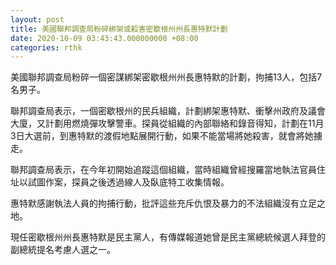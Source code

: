 ```yaml
---
layout: post
title: 美國聯邦調查局粉碎綁架或殺害密歇根州州長惠特默計劃
date: 2020-10-09 03:43:43.000000000 +08:00
categories: rthk
---
```


美國聯邦調查局粉碎一個密謀綁架密歇根州州長惠特默的計劃，拘捕13人，包括7名男子。

聯邦調查局表示，一個密歇根州的民兵組織，計劃綁架惠特默、衝擊州政府及議會大廈，又計劃用燃燒彈攻擊警車。探員從組織的內部聯絡和錄音得知，計劃在11月3日大選前，到惠特默的渡假地點展開行動，如果不能當場將她殺害，就會將她擄走。

聯邦調查局表示，在今年初開始追蹤這個組織，當時組織曾經搜羅當地執法官員住址以試圖作案，探員之後透過線人及臥底特工收集情報。

惠特默感謝執法人員的拘捕行動，批評這些充斥仇恨及暴力的不法組織沒有立足之地。

現任密歇根州州長惠特默是民主黨人，有傳媒報道她曾是民主黨總統候選人拜登的副總統提名考慮人選之一。
 
